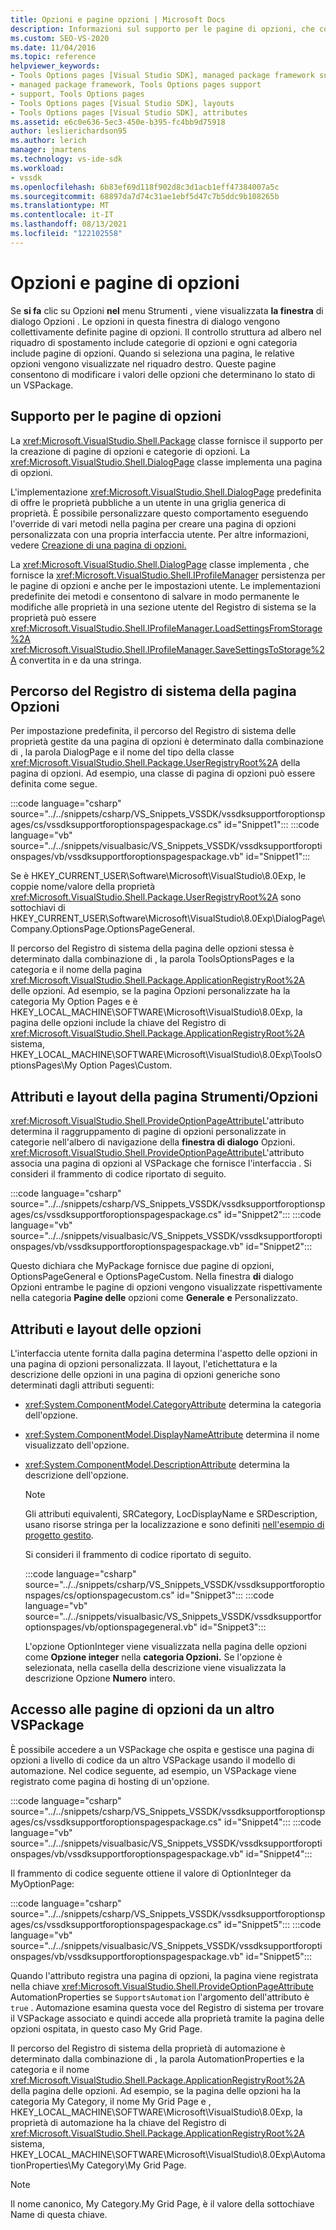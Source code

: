 ```yaml
---
title: Opzioni e pagine opzioni | Microsoft Docs
description: Informazioni sul supporto per le pagine di opzioni, che consentono di modificare i valori delle opzioni che determinano lo stato di un VSPackage.
ms.custom: SEO-VS-2020
ms.date: 11/04/2016
ms.topic: reference
helpviewer_keywords:
- Tools Options pages [Visual Studio SDK], managed package framework support
- managed package framework, Tools Options pages support
- support, Tools Options pages
- Tools Options pages [Visual Studio SDK], layouts
- Tools Options pages [Visual Studio SDK], attributes
ms.assetid: e6c0e636-5ec3-450e-b395-fc4bb9d75918
author: leslierichardson95
ms.author: lerich
manager: jmartens
ms.technology: vs-ide-sdk
ms.workload:
- vssdk
ms.openlocfilehash: 6b83ef69d118f902d8c3d1acb1eff47384007a5c
ms.sourcegitcommit: 68897da7d74c31ae1ebf5d47c7b5ddc9b108265b
ms.translationtype: MT
ms.contentlocale: it-IT
ms.lasthandoff: 08/13/2021
ms.locfileid: "122102558"
---
```

# <a name="options-and-options-pages"></a>Opzioni e pagine di opzioni
Se **si fa** clic su Opzioni **nel** menu Strumenti , viene visualizzata **la finestra** di dialogo Opzioni . Le opzioni in questa finestra di dialogo vengono collettivamente definite pagine di opzioni. Il controllo struttura ad albero nel riquadro di spostamento include categorie di opzioni e ogni categoria include pagine di opzioni. Quando si seleziona una pagina, le relative opzioni vengono visualizzate nel riquadro destro. Queste pagine consentono di modificare i valori delle opzioni che determinano lo stato di un VSPackage.

## <a name="support-for-options-pages"></a>Supporto per le pagine di opzioni
 La <xref:Microsoft.VisualStudio.Shell.Package> classe fornisce il supporto per la creazione di pagine di opzioni e categorie di opzioni. La <xref:Microsoft.VisualStudio.Shell.DialogPage> classe implementa una pagina di opzioni.

 L'implementazione <xref:Microsoft.VisualStudio.Shell.DialogPage> predefinita di offre le proprietà pubbliche a un utente in una griglia generica di proprietà. È possibile personalizzare questo comportamento eseguendo l'override di vari metodi nella pagina per creare una pagina di opzioni personalizzata con una propria interfaccia utente. Per altre informazioni, vedere [Creazione di una pagina di opzioni.](../../extensibility/creating-an-options-page.md)

 La <xref:Microsoft.VisualStudio.Shell.DialogPage> classe implementa , che fornisce la <xref:Microsoft.VisualStudio.Shell.IProfileManager> persistenza per le pagine di opzioni e anche per le impostazioni utente. Le implementazioni predefinite dei metodi e consentono di salvare in modo permanente le modifiche alle proprietà in una sezione utente del Registro di sistema se la proprietà può essere <xref:Microsoft.VisualStudio.Shell.IProfileManager.LoadSettingsFromStorage%2A> <xref:Microsoft.VisualStudio.Shell.IProfileManager.SaveSettingsToStorage%2A> convertita in e da una stringa.

## <a name="options-page-registry-path"></a>Percorso del Registro di sistema della pagina Opzioni
 Per impostazione predefinita, il percorso del Registro di sistema delle proprietà gestite da una pagina di opzioni è determinato dalla combinazione di , la parola DialogPage e il nome del tipo della classe <xref:Microsoft.VisualStudio.Shell.Package.UserRegistryRoot%2A> della pagina di opzioni. Ad esempio, una classe di pagina di opzioni può essere definita come segue.

 :::code language="csharp" source="../../snippets/csharp/VS_Snippets_VSSDK/vssdksupportforoptionspages/cs/vssdksupportforoptionspagespackage.cs" id="Snippet1":::
 :::code language="vb" source="../../snippets/visualbasic/VS_Snippets_VSSDK/vssdksupportforoptionspages/vb/vssdksupportforoptionspagespackage.vb" id="Snippet1":::

 Se è HKEY_CURRENT_USER\Software\Microsoft\VisualStudio\8.0Exp, le coppie nome/valore della proprietà <xref:Microsoft.VisualStudio.Shell.Package.UserRegistryRoot%2A> sono sottochiavi di HKEY_CURRENT_USER\Software\Microsoft\VisualStudio\8.0Exp\DialogPage\Company.OptionsPage.OptionsPageGeneral.

 Il percorso del Registro di sistema della pagina delle opzioni stessa è determinato dalla combinazione di , la parola ToolsOptionsPages e la categoria e il nome della pagina <xref:Microsoft.VisualStudio.Shell.Package.ApplicationRegistryRoot%2A> delle opzioni. Ad esempio, se la pagina Opzioni personalizzate ha la categoria My Option Pages e è HKEY_LOCAL_MACHINE\SOFTWARE\Microsoft\VisualStudio\8.0Exp, la pagina delle opzioni include la chiave del Registro di <xref:Microsoft.VisualStudio.Shell.Package.ApplicationRegistryRoot%2A> sistema, HKEY_LOCAL_MACHINE\SOFTWARE\Microsoft\VisualStudio\8.0Exp\ToolsOptionsPages\My Option Pages\Custom.

## <a name="toolsoptions-page-attributes-and-layout"></a>Attributi e layout della pagina Strumenti/Opzioni
 <xref:Microsoft.VisualStudio.Shell.ProvideOptionPageAttribute>L'attributo determina il raggruppamento di pagine di opzioni personalizzate in categorie nell'albero di navigazione della **finestra di dialogo** Opzioni. <xref:Microsoft.VisualStudio.Shell.ProvideOptionPageAttribute>L'attributo associa una pagina di opzioni al VSPackage che fornisce l'interfaccia . Si consideri il frammento di codice riportato di seguito.

:::code language="csharp" source="../../snippets/csharp/VS_Snippets_VSSDK/vssdksupportforoptionspages/cs/vssdksupportforoptionspagespackage.cs" id="Snippet2":::
:::code language="vb" source="../../snippets/visualbasic/VS_Snippets_VSSDK/vssdksupportforoptionspages/vb/vssdksupportforoptionspagespackage.vb" id="Snippet2":::

 Questo dichiara che MyPackage fornisce due pagine di opzioni, OptionsPageGeneral e OptionsPageCustom. Nella finestra **di** dialogo Opzioni entrambe le pagine di opzioni vengono visualizzate rispettivamente nella categoria **Pagine delle** opzioni come **Generale** **e** Personalizzato.

## <a name="option-attributes-and-layout"></a>Attributi e layout delle opzioni
 L'interfaccia utente fornita dalla pagina determina l'aspetto delle opzioni in una pagina di opzioni personalizzata. Il layout, l'etichettatura e la descrizione delle opzioni in una pagina di opzioni generiche sono determinati dagli attributi seguenti:

- <xref:System.ComponentModel.CategoryAttribute> determina la categoria dell'opzione.

- <xref:System.ComponentModel.DisplayNameAttribute> determina il nome visualizzato dell'opzione.

- <xref:System.ComponentModel.DescriptionAttribute> determina la descrizione dell'opzione.

  > [!NOTE]
  > Gli attributi equivalenti, SRCategory, LocDisplayName e SRDescription, usano risorse stringa per la localizzazione e sono definiti [nell'esempio di progetto gestito](/azure/devops/integrate/index).

  Si consideri il frammento di codice riportato di seguito.

  :::code language="csharp" source="../../snippets/csharp/VS_Snippets_VSSDK/vssdksupportforoptionspages/cs/optionspagecustom.cs" id="Snippet3":::
  :::code language="vb" source="../../snippets/visualbasic/VS_Snippets_VSSDK/vssdksupportforoptionspages/vb/optionspagegeneral.vb" id="Snippet3":::

  L'opzione OptionInteger viene visualizzata nella pagina delle opzioni come **Opzione integer** nella **categoria Opzioni.** Se l'opzione è selezionata, nella casella della descrizione viene visualizzata la descrizione Opzione **Numero** intero.

## <a name="accessing-options-pages-from-another-vspackage"></a>Accesso alle pagine di opzioni da un altro VSPackage
 È possibile accedere a un VSPackage che ospita e gestisce una pagina di opzioni a livello di codice da un altro VSPackage usando il modello di automazione. Nel codice seguente, ad esempio, un VSPackage viene registrato come pagina di hosting di un'opzione.

 :::code language="csharp" source="../../snippets/csharp/VS_Snippets_VSSDK/vssdksupportforoptionspages/cs/vssdksupportforoptionspagespackage.cs" id="Snippet4":::
 :::code language="vb" source="../../snippets/visualbasic/VS_Snippets_VSSDK/vssdksupportforoptionspages/vb/vssdksupportforoptionspagespackage.vb" id="Snippet4":::

 Il frammento di codice seguente ottiene il valore di OptionInteger da MyOptionPage:

 :::code language="csharp" source="../../snippets/csharp/VS_Snippets_VSSDK/vssdksupportforoptionspages/cs/vssdksupportforoptionspagespackage.cs" id="Snippet5":::
 :::code language="vb" source="../../snippets/visualbasic/VS_Snippets_VSSDK/vssdksupportforoptionspages/vb/vssdksupportforoptionspagespackage.vb" id="Snippet5":::

 Quando l'attributo registra una pagina di opzioni, la pagina viene registrata nella chiave <xref:Microsoft.VisualStudio.Shell.ProvideOptionPageAttribute> AutomationProperties se `SupportsAutomation` l'argomento dell'attributo è `true` . Automazione esamina questa voce del Registro di sistema per trovare il VSPackage associato e quindi accede alla proprietà tramite la pagina delle opzioni ospitata, in questo caso My Grid Page.

 Il percorso del Registro di sistema della proprietà di automazione è determinato dalla combinazione di , la parola AutomationProperties e la categoria e il nome <xref:Microsoft.VisualStudio.Shell.Package.ApplicationRegistryRoot%2A> della pagina delle opzioni. Ad esempio, se la pagina delle opzioni ha la categoria My Category, il nome My Grid Page e , HKEY_LOCAL_MACHINE\SOFTWARE\Microsoft\VisualStudio\8.0Exp, la proprietà di automazione ha la chiave del Registro di <xref:Microsoft.VisualStudio.Shell.Package.ApplicationRegistryRoot%2A> sistema, HKEY_LOCAL_MACHINE\SOFTWARE\Microsoft\VisualStudio\8.0Exp\AutomationProperties\My Category\My Grid Page.

> [!NOTE]
> Il nome canonico, My Category.My Grid Page, è il valore della sottochiave Name di questa chiave.
